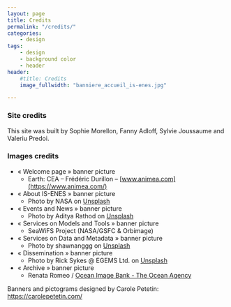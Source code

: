 ```yaml
---
layout: page
title: Credits
permalink: "/credits/"
categories:
    - design
tags:
    - design
    - background color
    - header
header:
    #title: Credits
    image_fullwidth: "banniere_accueil_is-enes.jpg"

---
```


### Site credits

This site was built by Sophie Morellon, Fanny Adloff, Sylvie Joussaume and Valeriu Predoi.

### Images credits

- « Welcome page » banner picture
  - Earth: CEA – Frédéric Durillon – [www.animea.com](https://www.animea.com/)
- « About IS-ENES » banner picture
  - Photo by NASA on [Unsplash](https://unsplash.com)
- « Events and News » banner picture
  - Photo by Aditya Rathod on [Unsplash](https://unsplash.com)
- « Services on Models and Tools » banner picture
  - SeaWiFS Project (NASA/GSFC & Orbimage)
- « Services on Data and Metadata » banner picture
  - Photo by shawnanggg on [Unsplash](https://unsplash.com)
- « Dissemination » banner picture
  - Photo by Rick Sykes @ EGEMS Ltd. on [Unsplash](https://unsplash.com)
- « Archive » banner picture
  - Renata Romeo / [Ocean Image Bank - The Ocean Agency](https://www.theoceanagency.org/ocean-image-bank)

Banners and pictograms designed by Carole Petetin: <https://carolepetetin.com/>

